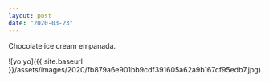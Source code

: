 ```yaml
---
layout: post
date: "2020-03-23"
---
```


Chocolate ice cream empanada.

![yo yo]({{ site.baseurl }}/assets/images/2020/fb879a6e901bb9cdf391605a62a9b167cf95edb7.jpg)
